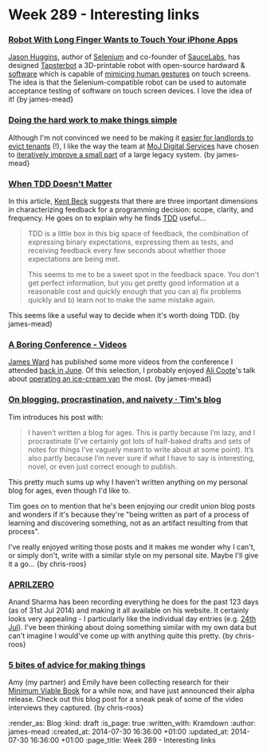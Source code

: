 Week 289 - Interesting links
============================

### [Robot With Long Finger Wants to Touch Your iPhone Apps](http://www.wired.com/2013/08/tapster/)

[Jason Huggins][], author of [Selenium][] and co-founder of [SauceLabs][], has designed [Tapsterbot][] a 3D-printable robot with open-source hardward & [software][] which is capable of [mimicing human gestures][] on touch screens. The idea is that the Selenium-compatible robot can be used to automate acceptance testing of software on touch screen devices. I love the idea of it! {by james-mead}


### [Doing the hard work to make things simple](https://gds.blog.gov.uk/2014/07/28/doing-the-hard-work-to-make-things-simple/)

Although I'm not convinced we need to be making it [easier for landlords to evict tenants][] (!), I like the way the team at [MoJ Digital Services][] have chosen to [iteratively improve a small part][] of a large legacy system. {by james-mead}


### [When TDD Doesn't Matter](https://www.facebook.com/notes/kent-beck/when-tdd-doesnt-matter/797644973601702)

In this article, [Kent Beck][] suggests that there are three important dimensions in characterizing feedback for a programming decision: scope, clarity, and frequency. He goes on to explain why he finds [TDD][] useful...

> TDD is a little box in this big space of feedback, the combination of expressing binary expectations, expressing them as tests, and receiving feedback every few seconds about whether those expectations are being met.
>
> This seems to me to be a sweet spot in the feedback space. You don't get perfect information, but you get pretty good information at a reasonable cost and quickly enough that you can a) fix problems quickly and b) learn not to make the same mistake again.

This seems like a useful way to decide when it's worth doing TDD. {by james-mead}


### [A Boring Conference - Videos](http://boringconference.com/2014/07/13/videos/)

[James Ward][] has published some more videos from the conference I attended [back in June][]. Of this selection, I probably enjoyed [Ali Coote][]'s talk about [operating an ice-cream van][] the most. {by james-mead}


### [On blogging, procrastination, and naivety · Tim's blog](http://blog.timcowlishaw.co.uk/2014/07/09/on-blogging-procratination-and-naivety/)

Tim introduces his post with:

> I haven’t written a blog for ages. This is partly because I’m lazy, and I procrastinate (I’ve certainly got lots of half-baked drafts and sets of notes for things I’ve vaguely meant to write about at some point). It’s also partly because I’m never sure if what I have to say is interesting, novel, or even just correct enough to publish.

This pretty much sums up why I haven't written anything on my personal blog for ages, even though I'd like to.

Tim goes on to mention that he's been enjoying our credit union blog posts and wonders if it's because they're "being written as part of a process of learning and discovering something, not as an artifact resulting from that process".

I've really enjoyed writing those posts and it makes me wonder why I can't, or simply don't, write with a similar style on my personal site. Maybe I'll give it a go... {by chris-roos}


### [APRILZERO](http://aprilzero.com/)

Anand Sharma has been recording everything he does for the past 123 days (as of 31st Jul 2014) and making it all available on his website. It certainly looks very appealing - I particularly like the individual day entries (e.g. [24th Jul](http://aprilzero.com/explorer/july-2014/24/)). I've been thinking about doing something similar with my own data but can't imagine I would've come up with anything quite this pretty. {by chris-roos}


### [5 bites of advice for making things](http://minimumviablebook.com/2014/07/5-bites-of-advice/)

Amy (my partner) and Emily have been collecting research for their [Minimum Viable Book][MVB] for a while now, and have just announced their alpha release. Check out this blog post for a sneak peak of some of the video interviews they captured. {by chris-roos}


[Jason Huggins]: http://hugs.io/
[SauceLabs]: https://saucelabs.com/
[Tapsterbot]: https://www.tindie.com/products/hugs/tapster/
[Selenium]: http://www.seleniumhq.org/
[software]: https://github.com/hugs/tapsterbot
[mimicing human gestures]: https://www.youtube.com/watch?v=lbjilf5cz88
[iteratively improve a small part]: https://www.gov.uk/design-principles#fifth
[MoJ Digital Services]: https://mojdigital.blog.gov.uk/
[easier for landlords to evict tenants]: https://www.gov.uk/evicting-tenants/accelerated-possession
[Kent Beck]: http://www.threeriversinstitute.org/Kent%20Beck.htm
[TDD]: http://en.wikipedia.org/wiki/Test-driven_development
[James Ward]: http://iamjamesward.com/
[back in June]: /week-281
[Ali Coote]: https://twitter.com/alisouthsea
[operating an ice-cream van]: https://www.youtube.com/watch?v=uB9Vz3-5k_w
[MVB]: http://minimumviablebook.com/

:render_as: Blog
:kind: draft
:is_page: true
:written_with: Kramdown
:author: james-mead
:created_at: 2014-07-30 16:36:00 +01:00
:updated_at: 2014-07-30 16:36:00 +01:00
:page_title: Week 289 - Interesting links
